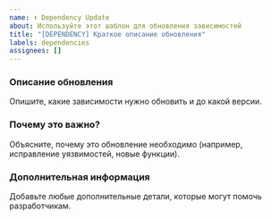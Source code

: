 ```yaml
---
name: ⬆️ Dependency Update
about: Используйте этот шаблон для обновления зависимостей
title: "[DEPENDENCY] Краткое описание обновления"
labels: dependencies
assignees: []
---
```


### Описание обновления
Опишите, какие зависимости нужно обновить и до какой версии.

### Почему это важно?
Объясните, почему это обновление необходимо (например, исправление уязвимостей, новые функции).

### Дополнительная информация
Добавьте любые дополнительные детали, которые могут помочь разработчикам.
